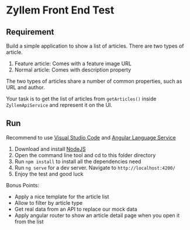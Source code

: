 # Zyllem Front End Test

## Requirement

Build a simple application to show a list of articles. There are two types of article.

1. Feature article: Comes with a feature image URL
2. Normal article: Comes with description property

The two types of articles share a number of common properties, such as URL and author.

Your task is to get the list of articles from `getArticles()` inside `ZyllemApiService` and represent it on the UI.

## Run

Recommend to use [Visual Studio Code](https://code.visualstudio.com/) and [Angular Language Service](https://marketplace.visualstudio.com/items?itemName=Angular.ng-template)

1. Download and install [NodeJS](https://nodejs.org/dist/v10.16.0/node-v10.16.0-x64.msi) 
2. Open the command line tool and cd to this folder directory
3. Run `npm install` to install all the dependencies need
4. Run `ng serve` for a dev server. Navigate to `http://localhost:4200/`
5. Enjoy the test and good luck

Bonus Points:
- Apply a nice template for the article list
- Allow to filter by article type
- Get real data from an API to replace our mock data
- Apply angular router to show an article detail page when you open it from the list